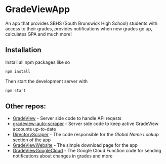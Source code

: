 # GradeViewApp
An app that provides SBHS (South Brunswick High School) students with access to their grades, provides notifications when new grades go up, calculates GPA and much more!

## Installation
Install all npm packages like so
```bash
npm install
```
Then start the development server with
```bash
npm start
```

## Other repos:
- [GradeView](https://github.com/KihtrakRaknas/GradeView) - Server side code to handle API reqests
- [gradeview-auto-scraper](https://github.com/KihtrakRaknas/gradeview-auto-scraper) - Server side code to keep active GradeView accounts up-to-date
- [DirectoryScraper](https://github.com/KihtrakRaknas/DirectoryScraper/) - The code responsible for the *Global Name Lookup* section of the app
- [GradeViewWebsite](https://github.com/KihtrakRaknas/GradeViewWebsite) - The simple download page for the app
- [GradeViewGoogleCloud](https://github.com/KihtrakRaknas/GradeViewGoogleCloud) - The Google Cloud Function code for sending notifications about changes in grades and more
